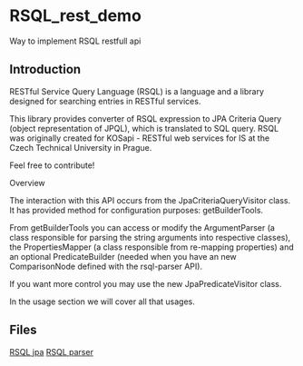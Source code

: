 RSQL_rest_demo
==============
Way to implement RSQL restfull api

Introduction
------------

RESTful Service Query Language (RSQL) is a language and a library designed for searching entries in RESTful services.

This library provides converter of RSQL expression to JPA Criteria Query (object representation of JPQL), which is translated to SQL query. RSQL was originally created for KOSapi - RESTful web services for IS at the Czech Technical University in Prague.

Feel free to contribute!

Overview

The interaction with this API occurs from the JpaCriteriaQueryVisitor class. It has provided method for configuration purposes: getBuilderTools.

From getBuilderTools you can access or modify the ArgumentParser (a class responsible for parsing the string arguments into respective classes), the PropertiesMapper (a class responsible from re-mapping properties) and an optional PredicateBuilder (needed when you have an new ComparisonNode defined with the rsql-parser API).

If you want more control you may use the new JpaPredicateVisitor class.

In the usage section we will cover all that usages.


Files
-----

[RSQL jpa](https://github.com/fstn/rsql-jpa)
[RSQL parser](https://github.com/fstn/rsql-parser)


